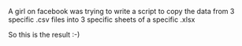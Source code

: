 A girl on facebook was trying to write a script to 
copy the data from 3 specific .csv files into 3 specific sheets of a specific .xlsx

So this is the result :-)
